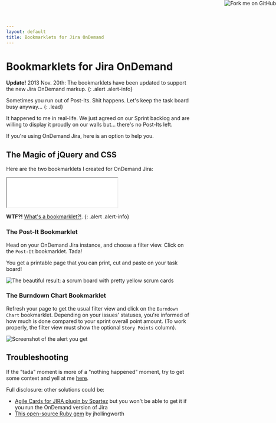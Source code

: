```yaml
---
layout: default
title: Bookmarklets for Jira OnDemand
---
```


# Bookmarklets for Jira OnDemand


**Update!** 2013 Nov. 20th: The bookmarklets have been updated to support the new Jira OnDemand markup.
{: .alert .alert-info}


Sometimes you run out of Post-Its. Shit happens. 
Let's keep the task board busy anyway...
{: .lead}


It happened to me in real-life. We just agreed on our Sprint backlog and are willing 
to display it proudly on our walls but... there's no Post-Its left. 

If you're using OnDemand Jira, here is an option to help you.


## The Magic of jQuery and CSS

Here are the two bookmarklets I created for OnDemand Jira:

<div>
<iframe class="noborder" src="../assets/html/jira-bookmarklets.html" height="80"> </iframe>
</div>

**WTF?!** [What's a bookmarklet?!][2].
{: .alert .alert-info}


### The Post-It Bookmarklet

Head on your OnDemand Jira instance, and choose a filter view. Click on the `Post-It` bookmarklet. Tada!

You get a printable page that you can print, cut and paste on your task board!

![The beautiful result: a scrum board with pretty yellow scrum cards](../../assets/images/scrum_board.png "The beautiful final result")


### The Burndown Chart Bookmarklet

Refresh your page to get the usual filter view and click on the `Burndown Chart` bookmarklet. Depending on your issues' statuses,
you're informed of how much is done compared to your sprint overall point amount. (To work properly, the filter view must show the 
optional `Story Points` column).

![Screenshot of the alert you get](../../assets/images/sprint-points.png)


## Troubleshooting

If the "tada" moment is more of a "nothing happened" moment, try to get some context and 
yell at me [here](https://github.com/dirtyhenry/jira-to-agile-cards/issues).

Full disclosure: other solutions could be:

- [Agile Cards for JIRA plugin by Spartez](https://marketplace.atlassian.com/plugins/com.spartez.scrumprint.scrumplugin) but you won't be able to get it if you run the OnDemand version of Jira
- [This open-source Ruby gem](https://github.com/jhollingworth/jira-cards) by jhollingworth

<a href="https://github.com/dirtyhenry/jira-to-agile-cards"><img style="position: fixed; top: 0; right: 0; border: 0; z-index:2000;" src="https://s3.amazonaws.com/github/ribbons/forkme_right_orange_ff7600.png" alt="Fork me on GitHub"></a>

[1]: http://dirtyhenry.github.io/jira-to-agile-cards/
[2]: https://en.wikipedia.org/wiki/Bookmarklet
